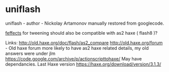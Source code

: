# uniflash
uniflash - author  - Nickolay Artamonov  manually restored from googlecode.

[feffects](https://github.com/filt3rek/feffects) for tweening should also be compatible with as2 haxe ( flash8 )?

Links:
http://old.haxe.org/doc/flash/as2_compare
http://old.haxe.org/forum - Old haxe forum more likely to have as2 haxe related details, my old answers were under jlm
https://code.google.com/archive/p/actionscripttohaxe/ May have dependancies.
Last Haxe version https://haxe.org/download/version/3.1.3/

